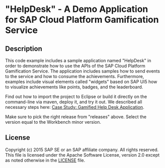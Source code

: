 # "HelpDesk" - A Demo Application for SAP Cloud Platform Gamification Service

## Description
This code example includes a sample application named "HelpDesk" in order to demonstrate how to use the APIs of the SAP Cloud Platform Gamification Service. The application includes samples how to send events to the service and how to consume the achievements. Furthermore, examples include visual elements called "widgets" based on SAP UI5 how to visualize achievements like points, badges, and the leaderboard.

Find out how to import the project to Eclipse or build it directly on the command-line via maven, deploy it, and try it out. We described all necessary steps here: [Case Study: Gamified Help Desk Application](https://help.sap.com/viewer/850b6386f85d49699cfa908a5bc99d99/Cloud/en-US/071b9211fba5425baf027ade5a15727f.html).

Make sure to pick the right release from "releases" above. Select the version equal to the Workbench minor version.

## License
Copyright (c) 2015 SAP SE or an SAP affiliate company. All rights reserved. 
This file is licensed under the Apache Software License, version 2.0 except as noted otherwise in the [LICENSE](LICENSE) file.
